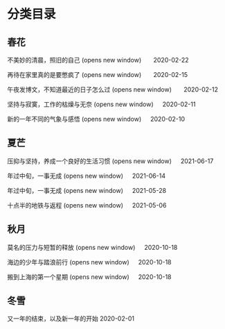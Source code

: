 # 分类目录

## 春花

不美妙的清晨，照旧的自己 (opens new window)    2020-02-22

再待在家里真的是要憋疯了 (opens new window)    2020-02-15

午夜发博文，不知道最近的日子怎么过 (opens new window)    2020-02-12

坚持与寂寞，工作的枯燥与无奈 (opens new window)   2020-02-11

新的一年不同的气象与感悟 (opens new window)   2020-02-10

## 夏芒

压抑与坚持，养成一个良好的生活习惯 (opens new window)   2021-06-17

年过中旬，一事无成 (opens new window)   2021-06-14

年过中旬，一事无成 (opens new window)   2021-05-28

十点半的地铁与返程 (opens new window)   2021-05-06

## 秋月

莫名的压力与短暂的释放 (opens new window)   2020-10-18

海边的少年与踏浪前行 (opens new window)   2020-10-18

搬到上海的第一个星期 (opens new window)   2020-10-18

## 冬雪

又一年的结束，以及新一年的开始  2020-02-01